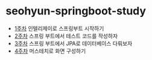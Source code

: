 # seohyun-springboot-study

- [1주차](note/chapter01.md) 인텔리제이로 스프링부트 시작하기
- [2주차](note/chapter02.md) 스프링 부트에서 테스트 코드를 작성하자
- [3주차](note/chapter03.md) 스프링 부트에서 JPA로 데이터베이스 다뤄보자
- [4주차](note/chapter04.md) 머스테치로 화면 구성하기